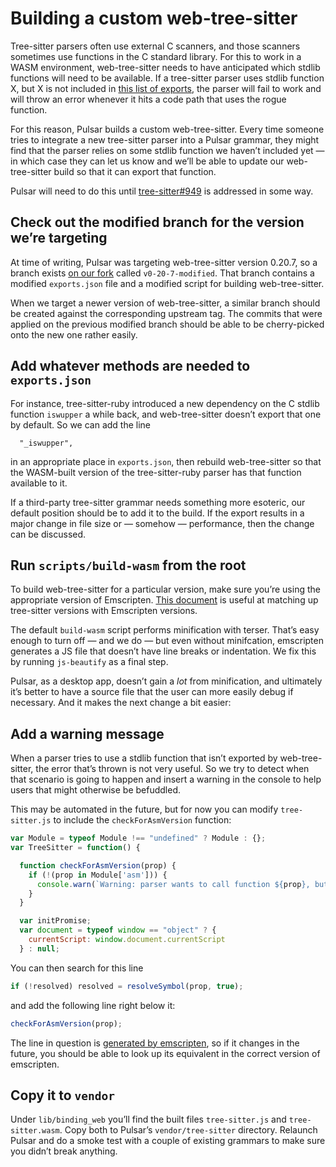 # Building a custom web-tree-sitter

Tree-sitter parsers often use external C scanners, and those scanners sometimes use functions in the C standard library. For this to work in a WASM environment, web-tree-sitter needs to have anticipated which stdlib functions will need to be available. If a tree-sitter parser uses stdlib function X, but X is not included in [this list of exports](https://github.com/tree-sitter/tree-sitter/blob/master/lib/binding_web/exports.json), the parser will fail to work and will throw an error whenever it hits a code path that uses the rogue function.

For this reason, Pulsar builds a custom web-tree-sitter. Every time someone tries to integrate a new tree-sitter parser into a Pulsar grammar, they might find that the parser relies on some stdlib function we haven’t included yet — in which case they can let us know and we’ll be able to update our web-tree-sitter build so that it can export that function.

Pulsar will need to do this until [tree-sitter#949](https://github.com/tree-sitter/tree-sitter/issues/949) is addressed in some way.

## Check out the modified branch for the version we’re targeting

At time of writing, Pulsar was targeting web-tree-sitter version 0.20.7, so a branch exists [on our fork](https://github.com/pulsar-edit/tree-sitter/tree/v0-20-7-modified) called `v0-20-7-modified`. That branch contains a modified `exports.json` file and a modified script for building web-tree-sitter.

When we target a newer version of web-tree-sitter, a similar branch should be created against the corresponding upstream tag. The commits that were applied on the previous modified branch should be able to be cherry-picked onto the new one rather easily.

## Add whatever methods are needed to `exports.json`

For instance, tree-sitter-ruby introduced a new dependency on the C stdlib function `iswupper` a while back, and web-tree-sitter doesn’t export that one by default. So we can add the line

```
  "_iswupper",
```

in an appropriate place in `exports.json`, then rebuild web-tree-sitter so that the WASM-built version of the tree-sitter-ruby parser has that function available to it.

If a third-party tree-sitter grammar needs something more esoteric, our default position should be to add it to the build. If the export results in a major change in file size or — somehow — performance, then the change can be discussed.

## Run `scripts/build-wasm` from the root

To build web-tree-sitter for a particular version, make sure you’re using the appropriate version of Emscripten. [This document](https://github.com/sogaiu/ts-questions/blob/master/questions/which-version-of-emscripten-should-be-used-for-the-playground/README.md) is useful at matching up tree-sitter versions with Emscripten versions.

The default `build-wasm` script performs minification with terser. That’s easy enough to turn off — and we do — but even without minifcation, emscripten generates a JS file that doesn’t have line breaks or indentation. We fix this by running `js-beautify` as a final step.

Pulsar, as a desktop app, doesn’t gain a _lot_ from minification, and ultimately it’s better to have a source file that the user can more easily debug if necessary. And it makes the next change a bit easier:

## Add a warning message

When a parser tries to use a stdlib function that isn’t exported by web-tree-sitter, the error that’s thrown is not very useful. So we try to detect when that scenario is going to happen and insert a warning in the console to help users that might otherwise be befuddled.

This may be automated in the future, but for now you can modify `tree-sitter.js` to include the `checkForAsmVersion` function:

```js
var Module = typeof Module !== "undefined" ? Module : {};
var TreeSitter = function() {

  function checkForAsmVersion(prop) {
    if (!(prop in Module['asm'])) {
      console.warn(`Warning: parser wants to call function ${prop}, but it is not defined. If parsing fails, this is probably the reason why. Please report this to the Pulsar team so that this parser can be supported properly.`);
    }
  }

  var initPromise;
  var document = typeof window == "object" ? {
    currentScript: window.document.currentScript
  } : null;

```

You can then search for this line

```js
if (!resolved) resolved = resolveSymbol(prop, true);
```

and add the following line right below it:

```js
checkForAsmVersion(prop);
```

The line in question is [generated by emscripten](https://github.com/emscripten-core/emscripten/blob/67ebee3261629f7e3c2bd24b61098af0c730d8d9/src/library_dylink.js#L699), so if it changes in the future, you should be able to look up its equivalent in the correct version of emscripten.

## Copy it to `vendor`

Under `lib/binding_web` you’ll find the built files `tree-sitter.js` and `tree-sitter.wasm`. Copy both to Pulsar’s `vendor/tree-sitter` directory. Relaunch Pulsar and do a smoke test with a couple of existing grammars to make sure you didn’t break anything.
